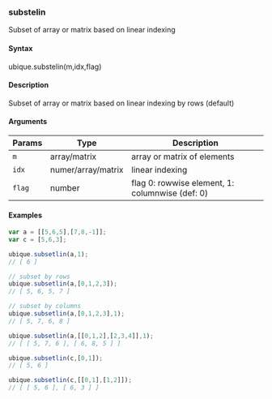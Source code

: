 ### substelin

Subset of array or matrix based on linear indexing


#### Syntax

ubique.substelin(m,idx,flag)


#### Description

Subset of array or matrix based on linear indexing by rows (default)  



#### Arguments

|Params|Type|Description
|---------|----|-----------
|`m` | array/matrix |   array or matrix of elements
|`idx` | numer/array/matrix | linear indexing
|`flag` | number | flag 0: rowwise element, 1: columnwise (def: 0)


#### Examples

```js
var a = [[5,6,5],[7,8,-1]];
var c = [5,6,3];

ubique.subsetlin(a,1);
// [ 6 ]

// subset by rows
ubique.subsetlin(a,[0,1,2,3]);
// [ 5, 6, 5, 7 ]

// subset by columns
ubique.subsetlin(a,[0,1,2,3],1);
// [ 5, 7, 6, 8 ]

ubique.subsetlin(a,[[0,1,2],[2,3,4]],1);
// [ [ 5, 7, 6 ], [ 6, 8, 5 ] ]

ubique.subsetlin(c,[0,1]);
// [ 5, 6 ]

ubique.subsetlin(c,[[0,1],[1,2]]);
// [ [ 5, 6 ], [ 6, 3 ] ]
```

